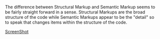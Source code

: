 The difference between Structural Markup and Semantic Markup seems to be fairly straight forward in a sense. Structural Markups are the broad structure of the code while Semantic Markups appear to be the "detail" so to speak that changes items within the structure of the code.

<a href="images/SS6.jpg">ScreenShot<a/>
